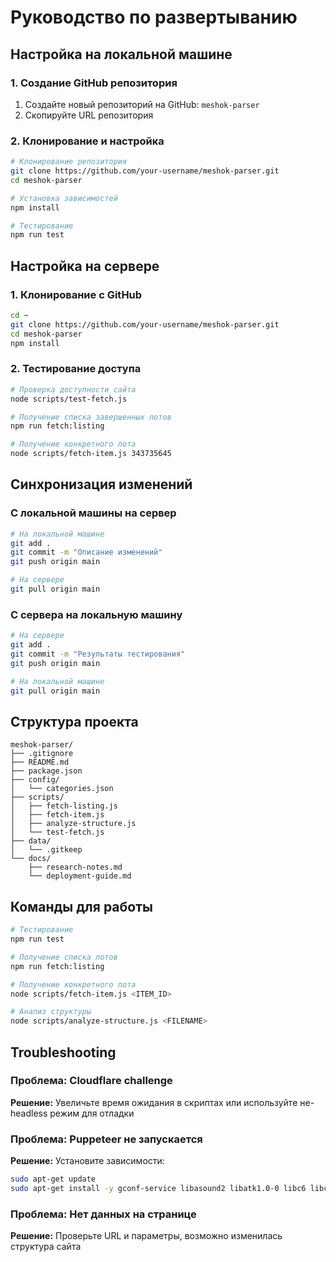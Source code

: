 # Руководство по развертыванию

## Настройка на локальной машине

### 1. Создание GitHub репозитория

1. Создайте новый репозиторий на GitHub: `meshok-parser`
2. Скопируйте URL репозитория

### 2. Клонирование и настройка

```bash
# Клонирование репозитория
git clone https://github.com/your-username/meshok-parser.git
cd meshok-parser

# Установка зависимостей
npm install

# Тестирование
npm run test
```

## Настройка на сервере

### 1. Клонирование с GitHub

```bash
cd ~
git clone https://github.com/your-username/meshok-parser.git
cd meshok-parser
npm install
```

### 2. Тестирование доступа

```bash
# Проверка доступности сайта
node scripts/test-fetch.js

# Получение списка завершенных лотов
npm run fetch:listing

# Получение конкретного лота
node scripts/fetch-item.js 343735645
```

## Синхронизация изменений

### С локальной машины на сервер

```bash
# На локальной машине
git add .
git commit -m "Описание изменений"
git push origin main

# На сервере
git pull origin main
```

### С сервера на локальную машину

```bash
# На сервере
git add .
git commit -m "Результаты тестирования"
git push origin main

# На локальной машине
git pull origin main
```

## Структура проекта

```
meshok-parser/
├── .gitignore
├── README.md
├── package.json
├── config/
│   └── categories.json
├── scripts/
│   ├── fetch-listing.js
│   ├── fetch-item.js
│   ├── analyze-structure.js
│   └── test-fetch.js
├── data/
│   └── .gitkeep
└── docs/
    ├── research-notes.md
    └── deployment-guide.md
```

## Команды для работы

```bash
# Тестирование
npm run test

# Получение списка лотов
npm run fetch:listing

# Получение конкретного лота
node scripts/fetch-item.js <ITEM_ID>

# Анализ структуры
node scripts/analyze-structure.js <FILENAME>
```

## Troubleshooting

### Проблема: Cloudflare challenge
**Решение:** Увеличьте время ожидания в скриптах или используйте не-headless режим для отладки

### Проблема: Puppeteer не запускается
**Решение:** Установите зависимости:
```bash
sudo apt-get update
sudo apt-get install -y gconf-service libasound2 libatk1.0-0 libc6 libcairo2 libcups2 libdbus-1-3 libexpat1 libfontconfig1 libgcc1 libgconf-2-4 libgdk-pixbuf2.0-0 libglib2.0-0 libgtk-3-0 libnspr4 libpango-1.0-0 libpangocairo-1.0-0 libstdc++6 libx11-6 libx11-xcb1 libxcb1 libxcomposite1 libxcursor1 libxdamage1 libxext6 libxfixes3 libxi6 libxrandr2 libxrender1 libxss1 libxtst6 ca-certificates fonts-liberation libappindicator1 libnss3 lsb-release xdg-utils wget
```

### Проблема: Нет данных на странице
**Решение:** Проверьте URL и параметры, возможно изменилась структура сайта
